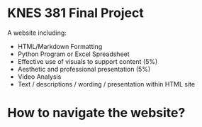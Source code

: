 # KNES 381 Final Project

A website including: 
* HTML/Markdown Formatting
* Python Program or Excel Spreadsheet
* Effective use of visuals to support content (5%)
* Aesthetic and professional presentation (5%)
* Video Analysis
* Text / descriptions / wording / presentation within HTML site

# How to navigate the website? 
